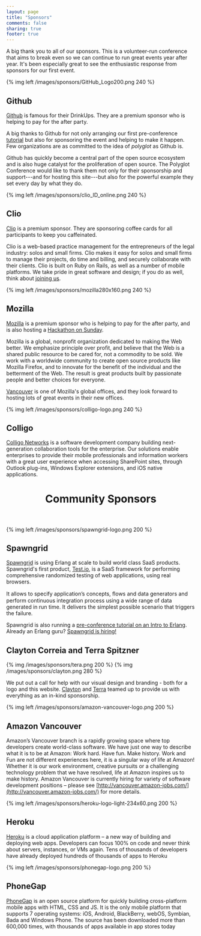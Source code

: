 ```yaml
---
layout: page
title: "Sponsors"
comments: false
sharing: true
footer: true
---
```


A big thank you to all of our sponsors. This is a volunteer-run conference that aims to break even so we can continue to run great events year after year. It's been especially great to see the enthusiastic response from sponsors for our first event.

{% img left /images/sponsors/GitHub_Logo200.png 240 %}
## Github

[Github](http://github.com) is famous for their DrinkUps. They are a premium sponsor who is helping to pay for the after party.

A big thanks to Github for not only arranging our first pre-conference
[tutorial](/tutorials#github) but also for sponsoring the event and helping to
make it happen. Few organizations are as committed to the idea of _polyglot_ as
Github is. 

Github has quickly become a central part of the open source ecosystem and is
also huge catalyst for the proliferation of open source. The Polyglot
Conference would like to thank them not only for their sponsorship and
support---and for hosting this site---but also for the powerful example they set every
day by what they do.

{% img left /images/sponsors/clio_ID_online.png 240 %}
## Clio

[Clio](http://www.goclio.com) is a premium sponsor. They are sponsoring coffee cards for all participants to keep you caffeinated.

Clio is a web-based practice management for the entrepreneurs of the legal industry: solos and small firms. Clio makes it easy for solos and small firms to manage their projects, do time and billing, and securely collaborate with their clients. Clio is built on Ruby on Rails, as well as a number of mobile platforms. We take pride in great software and design; if you do as well, think about [joining us](http://www.goclio.com/about/career_opportunities/).

{% img left /images/sponsors/mozilla280x160.png 240 %}

## Mozilla

[Mozilla](http://www.mozilla.org) is a premium sponsor who is helping to pay for the after party, and is also hosting a [Hackathon on Sunday](/hackathon).

Mozilla is a global, nonprofit organization dedicated to making the Web better. We emphasize principle over profit, and believe that the Web is a shared public resource to be cared for, not a commodity to be sold. We work with a worldwide community to create open source products like Mozilla Firefox, and to innovate for the benefit of the individual and the betterment of the Web. The result is great products built by passionate people and better choices for everyone.

[Vancouver](http://www.mozilla.org/en-US/about/contact.html#map-canada-vancouver) is one of Mozilla's global offices, and they look forward to hosting lots of great events in their new offices.


{% img left /images/sponsors/colligo-logo.png 240 %}
## Colligo

[Colligo Networks](http://www.colligo.com) is a software development company
building next-generation collaboration tools for the enterprise. Our solutions
enable enterprises to provide their mobile professionals and information
workers with a great user experience when accessing SharePoint sites, through
Outlook plug-ins, Windows Explorer extensions, and iOS native applications.

<header><div class="x-pattern"><h1 class="entry-title">Community Sponsors</h1></div></header>

{% img left /images/sponsors/spawngrid-logo.png 200 %}
## Spawngrid

[Spawngrid](http://spawngrid.com) is using Erlang at scale to build world class SaaS products. Spawngrid's first product, [Test.io](http://test.io), is a SaaS framework for performing comprehensive randomized testing of web applications, using real browsers.

It allows to specify application’s concepts, ﬂows and data generators and perform continuous integration process using a wide range of data generated in run time. It delivers the simplest possible scenario that triggers the failure.

Spawngrid is also running a [pre-conference tutorial on an Intro to Erlang](/tutorials#erlang). Already an Erlang guru? [Spawngrid is hiring!](http://spawngrid.theresumator.com/)

## Clayton Correia and Terra Spitzner
{% img /images/sponsors/tera.png 200 %}
{% img /images/sponsors/clayton.png 280 %}

We put out a call for help with our visual design and branding - both for a logo and this website. [Clayton](http://claytoncorreia.com/) and [Terra](http://terraspitzner.com/) teamed up to provide us with everything as an in-kind sponsorship. 

{% img left /images/sponsors/amazon-vancouver-logo.png 200 %}
## Amazon Vancouver

Amazon’s Vancouver branch is a rapidly growing space where top developers
create world-class software. We have just one way to describe what it is to be
at Amazon: Work hard. Have fun. Make history. Work and Fun are not different
experiences here, it is a singular way of life at Amazon! Whether it is our
work environment, creative pursuits or a challenging technology problem that we
have resolved, life at Amazon inspires us to make history. Amazon Vancouver is
currently hiring for variety of software development positions – please see
[http://vancouver.amazon-jobs.com/](http://vancouver.amazon-jobs.com/) for more details.


{% img left /images/sponsors/heroku-logo-light-234x60.png 200 %}
## Heroku

[Heroku](http://heroku.com) is a cloud application platform – a new way of building and deploying
web apps. Developers can focus 100% on code and never think about servers,
instances, or VMs again. Tens of thousands of developers have already deployed
hundreds of thousands of apps to Heroku

{% img left /images/sponsors/phonegap-logo.png 200 %}
## PhoneGap

[PhoneGap](http://phonegap.com) is an open source platform for quickly building cross-platform mobile apps with HTML, CSS and JS. It is the only mobile platform that supports 7 operating systems: iOS, Android, BlackBerry, webOS, Symbian, Bada and Windows Phone. The source has been downloaded more than 600,000 times, with thousands of apps available in app stores today
